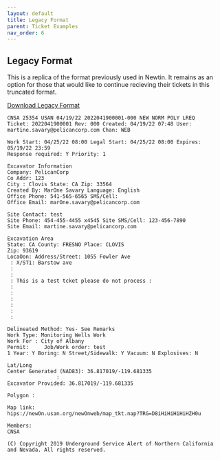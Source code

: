 ```yaml
---
layout: default
title: Legacy Format
parent: Ticket Examples
nav_order: 6
---
```

## Legacy Format
This is a replica of the format previously used in Newtin. It remains as an option for those that would like to continue recieving their tickets in this truncated format.

<a class="btn" href="https://usanorth811.org/images/DigAlert-Legacy-Format.pdf" >Download Legacy Format</a>

```
CNSA 25354 USAN 04/19/22 2022041900001-000 NEW NORM POLY LREQ
Ticket: 2022041900001 Rev: 000 Created: 04/19/22 07:48 User: martine.savary@pelicancorp.com Chan: WEB

Work Start: 04/25/22 08:00 Legal Start: 04/25/22 08:00 Expires: 05/19/22 23:59 
Response required: Y Priority: 1

Excavator Information
Company: PelicanCorp
Co Addr: 123
City : Clovis State: CA Zip: 33564 
Created By: MarOne Savary Language: English 
Office Phone: 541-565-6565 SMS/Cell:
Office Email: marOne.savary@pelicancorp.com

Site Contact: test
Site Phone: 454-455-4455 x4545 Site SMS/Cell: 123-456-7890 
Site Email: martine.savary@pelicancorp.com

Excavation Area
State: CA County: FRESNO Place: CLOVIS 
Zip: 93619
LocaOon: Address/Street: 1055 Fowler Ave
 : X/ST1: Barstow ave
 :
 :
 : This is a test tcket please do not process :
 : 
 :
 : 
 : 
 : 
 :
 
Delineated Method: Yes- See Remarks
Work Type: Monitoring Wells Work
Work For : City of Albany
Permit:     Job/Work order: test
1 Year: Y Boring: N Street/Sidewalk: Y Vacuum: N Explosives: N

Lat/Long
Center Generated (NAD83): 36.817019/-119.681335
                :
Excavator Provided: 36.817019/-119.681335

Polygon : 

Map link:
hips://newOn.usan.org/newOnweb/map_tkt.nap?TRG=D8iHiHiHiHiHZH0u

Members: 
CNSA

(C) Copyright 2019 Underground Service Alert of Northern California and Nevada. All rights reserved.
```
